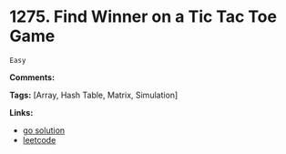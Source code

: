 # 1275. Find Winner on a Tic Tac Toe Game

    Easy

**Comments:**

**Tags:** [Array, Hash Table, Matrix, Simulation]

**Links:**

- [go solution](./1275-find-winner-on-a-tic-tac-toe-game.go)
- [leetcode](https://leetcode.com/problems/find-winner-on-a-tic-tac-toe-game/)
